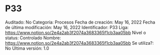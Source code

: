 # P33

Auditado: No
Categoría: Procesos
Fecha de creación: May 16, 2022
Fecha de última modificación: May 16, 2022
Identificador: P33
Liga: https://www.notion.so/2e4a2ab3f2074a3683365f1cb3aa05bb 
Nivel o status: Controlado
Nombre: https://www.notion.so/2e4a2ab3f2074a3683365f1cb3aa05bb 
Se utiliza?: No
Última versión: 1.0